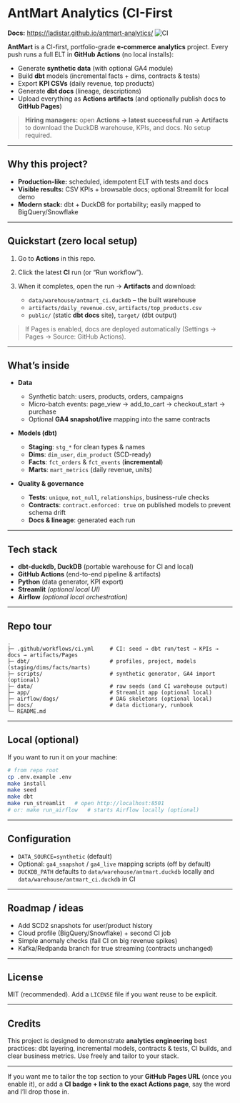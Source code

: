 # AntMart Analytics (CI-First

**Docs:** https://ladistar.github.io/antmart-analytics/
![CI](https://github.com/ladistar/antmart-analytics/actions/workflows/ci.yml/badge.svg)

**AntMart** is a CI-first, portfolio-grade **e-commerce analytics** project. Every push runs a full ELT in **GitHub Actions** (no local installs):

* Generate **synthetic data** (with optional GA4 module)
* Build **dbt** models (incremental facts + dims, contracts & tests)
* Export **KPI CSVs** (daily revenue, top products)
* Generate **dbt docs** (lineage, descriptions)
* Upload everything as **Actions artifacts** (and optionally publish docs to **GitHub Pages**)

> **Hiring managers:** open **Actions → latest successful run → Artifacts** to download the DuckDB warehouse, KPIs, and docs. No setup required.

---

## Why this project?

* **Production-like:** scheduled, idempotent ELT with tests and docs
* **Visible results:** CSV KPIs + browsable docs; optional Streamlit for local demo
* **Modern stack:** dbt + DuckDB for portability; easily mapped to BigQuery/Snowflake

---

## Quickstart (zero local setup)

1. Go to **Actions** in this repo.
2. Click the latest **CI** run (or “Run workflow”).
3. When it completes, open the run → **Artifacts** and download:

   * `data/warehouse/antmart_ci.duckdb` – the built warehouse
   * `artifacts/daily_revenue.csv`, `artifacts/top_products.csv`
   * `public/` (static **dbt docs** site), `target/` (dbt output)

> If Pages is enabled, docs are deployed automatically (Settings → Pages → Source: GitHub Actions).

---

## What’s inside

* **Data**

  * Synthetic batch: users, products, orders, campaigns
  * Micro-batch events: page\_view → add\_to\_cart → checkout\_start → purchase
  * Optional **GA4 snapshot/live** mapping into the same contracts

* **Models (dbt)**

  * **Staging**: `stg_*` for clean types & names
  * **Dims**: `dim_user`, `dim_product` (SCD-ready)
  * **Facts**: `fct_orders` & `fct_events` (**incremental**)
  * **Marts**: `mart_metrics` (daily revenue, units)

* **Quality & governance**

  * **Tests**: `unique`, `not_null`, `relationships`, business-rule checks
  * **Contracts**: `contract.enforced: true` on published models to prevent schema drift
  * **Docs & lineage**: generated each run

---

## Tech stack

* **dbt-duckdb, DuckDB** (portable warehouse for CI and local)
* **GitHub Actions** (end-to-end pipeline & artifacts)
* **Python** (data generator, KPI export)
* **Streamlit** *(optional local UI)*
* **Airflow** *(optional local orchestration)*

---

## Repo tour

```
.
├─ .github/workflows/ci.yml     # CI: seed → dbt run/test → KPIs → docs → artifacts/Pages
├─ dbt/                         # profiles, project, models (staging/dims/facts/marts)
├─ scripts/                     # synthetic generator, GA4 import (optional)
├─ data/                        # raw seeds (and CI warehouse output)
├─ app/                         # Streamlit app (optional local)
├─ airflow/dags/                # DAG skeletons (optional local)
├─ docs/                        # data dictionary, runbook
└─ README.md
```

---

## Local (optional)

If you want to run it on your machine:

```bash
# from repo root
cp .env.example .env
make install
make seed
make dbt
make run_streamlit   # open http://localhost:8501
# or: make run_airflow   # starts Airflow locally (optional)
```

---

## Configuration

* `DATA_SOURCE=synthetic` (default)
* Optional: `ga4_snapshot` / `ga4_live` mapping scripts (off by default)
* `DUCKDB_PATH` defaults to `data/warehouse/antmart.duckdb` locally and `data/warehouse/antmart_ci.duckdb` in CI

---

## Roadmap / ideas

* Add SCD2 snapshots for user/product history
* Cloud profile (BigQuery/Snowflake) + second CI job
* Simple anomaly checks (fail CI on big revenue spikes)
* Kafka/Redpanda branch for true streaming (contracts unchanged)

---

## License

MIT (recommended). Add a `LICENSE` file if you want reuse to be explicit.

---

## Credits

This project is designed to demonstrate **analytics engineering** best practices: dbt layering, incremental models, contracts & tests, CI builds, and clear business metrics. Use freely and tailor to your stack.

---

If you want me to tailor the top section to your **GitHub Pages URL** (once you enable it), or add a **CI badge + link to the exact Actions page**, say the word and I’ll drop those in.
